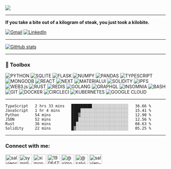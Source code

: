 <img align="center" src="https://github.com/Salvien-code/Heavy/blob/main/Lightweight.gif" />

----

**If you take a bite out of a kilogram of steak, you just took a kilobite.**

[![Gmail](https://img.shields.io/badge/Gmail-%23EA4335?style=for-the-badge&logo=gmail&logoColor=%23FFFFFF)](mailto:salviensky@gmail.com) [![LinkedIn](https://img.shields.io/badge/linkedin-%230A66C2?style=for-the-badge&logo=linkedin&logoColor=%23FFFFFF)](https://linkedin.com/in/ximon/) 

----

[![GitHub stats](https://github-readme-stats.vercel.app/api?username=salvien-code)](https://github.com/anuraghazra/github-readme-stats)

----

### 🧰 Toolbox
![PYTHON](https://img.shields.io/badge/-python-%233776AB?style=for-the-badge&logo=python&logoColor=%23ffffff) ![SQLITE](https://img.shields.io/badge/-sqlite-%23003B57?style=for-the-badge&logo=sqlite&logoColor=%23ffffff) ![FLASK](https://img.shields.io/badge/-flask-%23000000?style=for-the-badge&logo=flask&logoColor=%23ffffff) ![NUMPY](https://img.shields.io/badge/-numpy-%23013243?style=for-the-badge&logo=numpy&logoColor=%23ffffff) ![PANDAS](https://img.shields.io/badge/-pandas-%23150458?style=for-the-badge&logo=pandas&logoColor=%23ffffff) ![TYPESCRIPT](https://img.shields.io/badge/-typescript-%233178C6?style=for-the-badge&logo=typescript&logoColor=%23ffffff) ![MONGODB](https://img.shields.io/badge/-mongodb-%2347A248?style=for-the-badge&logo=mongodb&logoColor=%23ffffff) ![REACT](https://img.shields.io/badge/-react-%2361DAFB?style=for-the-badge&logo=react&logoColor=%23ffffff)  ![NEXT](https://img.shields.io/badge/-next-%23000000?style=for-the-badge&logo=next.js&logoColor=%23ffffff)  ![MATERIALUI](https://img.shields.io/badge/-materialui-%23007FFF?style=for-the-badge&logo=mui&logoColor=%23ffffff) ![SOLIDITY](https://img.shields.io/badge/-solidity-%23363636?style=for-the-badge&logo=solidity&logoColor=%23ffffff) ![IPFS](https://img.shields.io/badge/-ipfs-%2365C2CB?style=for-the-badge&logo=ipfs&logoColor=%23ffffff) ![WEB3.js](https://img.shields.io/badge/-web3-%23F16822?style=for-the-badge&logo=web3.js&logoColor=%23ffffff)  ![RUST](https://img.shields.io/badge/-rust-%23000000?style=for-the-badge&logo=rust&logoColor=%23ffffff) ![REDIS](https://img.shields.io/badge/-redis-%23DC382D?style=for-the-badge&logo=redis&logoColor=%23ffffff) ![GOLANG](https://img.shields.io/badge/-go-%2300ADD8?style=for-the-badge&logo=go&logoColor=%23ffffff) ![GRAPHQL](https://img.shields.io/badge/-graphql-%23E10098?style=for-the-badge&logo=graphql&logoColor=%23ffffff) ![INSOMNIA](https://img.shields.io/badge/-insomnia-%234000BF?style=for-the-badge&logo=insomnia&logoColor=%23ffffff) ![BASH](https://img.shields.io/badge/-bash-%234EAA25?style=for-the-badge&logo=gnubash&logoColor=%23ffffff) ![GIT](https://img.shields.io/badge/-git-%23F05032?style=for-the-badge&logo=git&logoColor=%23ffffff) ![DOCKER](https://img.shields.io/badge/-docker-%232496ED?style=for-the-badge&logo=docker&logoColor=%23ffffff) ![CIRCLECI](https://img.shields.io/badge/-circleci-%23343434?style=for-the-badge&logo=circleci&logoColor=%23ffffff)  ![KUBERNETES](https://img.shields.io/badge/-kubernetes-%23326CE5?style=for-the-badge&logo=kubernetes&logoColor=%23ffffff) ![GOOGLE CLOUD](https://img.shields.io/badge/-gcp-%234285F4?style=for-the-badge&logo=googlecloud&logoColor=%23ffffff)

----

<!--START_SECTION:waka-->

```text
TypeScript   2 hrs 33 mins   █████████░░░░░░░░░░░░░░░░   36.66 %
JavaScript   1 hr 4 mins     ████░░░░░░░░░░░░░░░░░░░░░   15.41 %
Python       54 mins         ███▒░░░░░░░░░░░░░░░░░░░░░   12.90 %
JSON         52 mins         ███░░░░░░░░░░░░░░░░░░░░░░   12.56 %
Rust         36 mins         ██░░░░░░░░░░░░░░░░░░░░░░░   08.63 %
Solidity     22 mins         █▒░░░░░░░░░░░░░░░░░░░░░░░   05.25 %
```

<!--END_SECTION:waka-->

----

<h3 align="left">Connect with me:</h3>
<p align="left">
<a href="https://dev.to/salviencode" target="blank"><img align="center" src="https://raw.githubusercontent.com/rahuldkjain/github-profile-readme-generator/master/src/images/icons/Social/devto.svg" alt="salviencode" height="30" width="40" /></a>
<a href="https://twitter.com/sympli_simon" target="blank"><img align="center" src="https://raw.githubusercontent.com/rahuldkjain/github-profile-readme-generator/master/src/images/icons/Social/twitter.svg" alt="sympli_simon" height="30" width="40" /></a>
<a href="https://linkedin.com/in/ximon" target="blank"><img align="center" src="https://raw.githubusercontent.com/rahuldkjain/github-profile-readme-generator/master/src/images/icons/Social/linked-in-alt.svg" alt="ximon" height="30" width="40" /></a>
<a href="https://stackoverflow.com/users/19064733" target="blank"><img align="center" src="https://raw.githubusercontent.com/rahuldkjain/github-profile-readme-generator/master/src/images/icons/Social/stack-overflow.svg" alt="19064733" height="30" width="40" /></a>
<a href="https://hashnode.com/@ximon" target="blank"><img align="center" src="https://raw.githubusercontent.com/rahuldkjain/github-profile-readme-generator/master/src/images/icons/Social/hashnode.svg" alt="@ximon" height="30" width="40" /></a>
<a href="https://medium.com/@salviensky" target="blank"><img align="center" src="https://raw.githubusercontent.com/rahuldkjain/github-profile-readme-generator/master/src/images/icons/Social/medium.svg" alt="@salviensky" height="30" width="40" /></a>
<a href="https://www.leetcode.com/salvien-code" target="blank"><img align="center" src="https://raw.githubusercontent.com/rahuldkjain/github-profile-readme-generator/master/src/images/icons/Social/leet-code.svg" alt="salvien-code" height="30" width="40" /></a>
</p>
